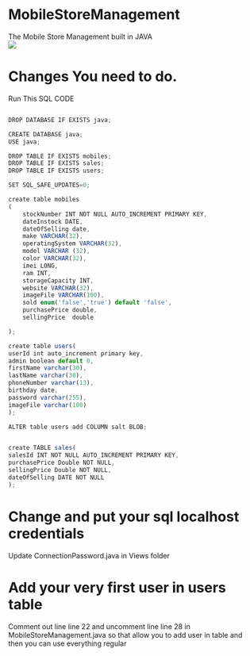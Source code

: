 # MobileStoreManagement
The Mobile Store Management built in JAVA</br>
<img src="http://image3.mouthshut.com/images/ImagesR/2008/10/The-Mobile-Store-Pune-925102720-7767102-1.jpg" style="text-aligh:centre;"/>

# Changes You need to do.

Run This SQL CODE

```javascript

DROP DATABASE IF EXISTS java;

CREATE DATABASE java;
USE java;

DROP TABLE IF EXISTS mobiles;
DROP TABLE IF EXISTS sales;
DROP TABLE IF EXISTS users;

SET SQL_SAFE_UPDATES=0;

create table mobiles 
(
    stockNumber INT NOT NULL AUTO_INCREMENT PRIMARY KEY,
    dateInstock DATE,
    dateOfSelling date,
    make VARCHAR(32),
    operatingSystem VARCHAR(32),
    model VARCHAR (32),
    color VARCHAR(32),
    imei LONG,
    ram INT,
    storageCapacity INT,
    website VARCHAR(32),
    imageFile VARCHAR(100),
    sold enum('false','true') default 'false',
    purchasePrice double,
    sellingPrice  double

);

create table users(
userId int auto_increment primary key,
admin boolean default 0,
firstName varchar(30),
lastName varchar(30),
phoneNumber varchar(13),
birthday date,
password varchar(255),
imageFile varchar(100)
);

ALTER table users add COLUMN salt BLOB;


create TABLE sales(
salesId INT NOT NULL AUTO_INCREMENT PRIMARY KEY,
purchasePrice Double NOT NULL,
sellingPrice Double NOT NULL,
dateOfSelling DATE NOT NULL
);
```
# Change and put your sql localhost credentials
 Update ConnectionPassword.java in Views folder
 
# Add your very first user in users table 
 Comment out line line 22 and uncomment line line 28 in MobileStoreManagement.java 
 so that allow you to add user in table and then you can use everything regular
